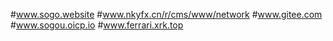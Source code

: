 #www.sogo.website
#www.nkyfx.cn/r/cms/www/network
#www.gitee.com
#www.sogou.oicp.io
#www.ferrari.xrk.top
